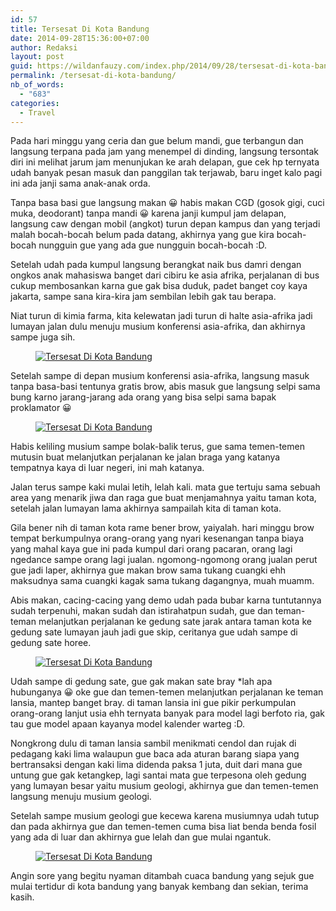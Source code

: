 ```yaml
---
id: 57
title: Tersesat Di Kota Bandung
date: 2014-09-28T15:36:00+07:00
author: Redaksi
layout: post
guid: https://wildanfauzy.com/index.php/2014/09/28/tersesat-di-kota-bandung/
permalink: /tersesat-di-kota-bandung/
nb_of_words:
  - "683"
categories:
  - Travel
---
```

<p class="has-drop-cap">
  Pada hari minggu yang ceria dan gue belum mandi, gue terbangun dan langsung terpana pada jam yang menempel di dinding, langsung tersontak diri ini melihat jarum jam menunjukan ke arah delapan, gue cek hp ternyata udah banyak pesan masuk dan panggilan tak terjawab, baru inget kalo pagi ini ada janji sama anak-anak orda.
</p>

Tanpa basa basi gue langsung makan 😀 habis makan CGD (gosok gigi, cuci muka, deodorant) tanpa mandi 😀 karena janji kumpul jam delapan, langsung caw dengan mobil (angkot) turun depan kampus dan yang terjadi malah bocah-bocah belum pada datang, akhirnya yang gue kira bocah-bocah nungguin gue yang ada gue nungguin bocah-bocah :D.

Setelah udah pada kumpul langsung berangkat naik bus damri dengan ongkos anak mahasiswa banget dari cibiru ke asia afrika, perjalanan di bus cukup membosankan karna gue gak bisa duduk, padet banget coy kaya jakarta, sampe sana kira-kira jam sembilan lebih gak tau berapa.

Niat turun di kimia farma, kita kelewatan jadi turun di halte asia-afrika jadi lumayan jalan dulu menuju musium konferensi asia-afrika, dan akhirnya sampe juga sih.

<div class="wp-block-image">
  <figure class="aligncenter size-large"><a href="https://wildanfauzyart.files.wordpress.com/2014/09/db306-2e8d7-foto0517.jpg?w=768"><img src="https://wildanfauzyart.files.wordpress.com/2014/09/db306-2e8d7-foto0517.jpg?w=768" alt="Tersesat Di Kota Bandung" data-recalc-dims="1" /></a></figure>
</div>

Setelah sampe di depan musium konferensi asia-afrika, langsung masuk tanpa basa-basi tentunya gratis brow, abis masuk gue langsung selpi sama bung karno jarang-jarang ada orang yang bisa selpi sama bapak proklamator 😀

<div class="wp-block-image">
  <figure class="aligncenter size-large"><a href="https://wildanfauzyart.files.wordpress.com/2014/09/a7fd3-d2fac-foto0017.jpg?w=768"><img src="https://wildanfauzyart.files.wordpress.com/2014/09/a7fd3-d2fac-foto0017.jpg?w=768" alt="Tersesat Di Kota Bandung" data-recalc-dims="1" /></a></figure>
</div>

Habis keliling musium sampe bolak-balik terus, gue sama temen-temen mutusin buat melanjutkan perjalanan ke jalan braga yang katanya tempatnya kaya di luar negeri, ini mah katanya.

Jalan terus sampe kaki mulai letih, lelah kali. mata gue tertuju sama sebuah area yang menarik jiwa dan raga gue buat menjamahnya yaitu taman kota, setelah jalan lumayan lama akhirnya sampailah kita di taman kota.

Gila bener nih di taman kota rame bener brow, yaiyalah. hari minggu brow tempat berkumpulnya orang-orang yang nyari kesenangan tanpa biaya yang mahal kaya gue ini pada kumpul dari orang pacaran, orang lagi ngedance sampe orang lagi jualan. ngomong-ngomong orang jualan perut gue jadi laper, akhirnya gue makan brow sama tukang cuangki ehh maksudnya sama cuangki kagak sama tukang dagangnya, muah muamm.

Abis makan, cacing-cacing yang demo udah pada bubar karna tuntutannya sudah terpenuhi, makan sudah dan istirahatpun sudah, gue dan teman-teman melanjutkan perjalanan ke gedung sate jarak antara taman kota ke gedung sate lumayan jauh jadi gue skip, ceritanya gue udah sampe di gedung sate horee.

<div class="wp-block-image">
  <figure class="aligncenter size-large"><a href="https://wildanfauzyart.files.wordpress.com/2014/09/28729-6ceb3-foto0400.jpg?w=768"><img src="https://wildanfauzyart.files.wordpress.com/2014/09/28729-6ceb3-foto0400.jpg?w=768" alt="Tersesat Di Kota Bandung" data-recalc-dims="1" /></a></figure>
</div>

Udah sampe di gedung sate, gue gak makan sate bray *lah apa hubunganya 😀 oke gue dan temen-temen melanjutkan perjalanan ke teman lansia, mantep banget bray. di taman lansia ini gue pikir perkumpulan orang-orang lanjut usia ehh ternyata banyak para model lagi berfoto ria, gak tau gue model apaan kayanya model kalender warteg :D.

Nongkrong dulu di taman lansia sambil menikmati cendol dan rujak di pedagang kaki lima walaupun gue baca ada aturan barang siapa yang bertransaksi dengan kaki lima didenda paksa 1 juta, duit dari mana gue untung gue gak ketangkep, lagi santai mata gue terpesona oleh gedung yang lumayan besar yaitu musium geologi, akhirnya gue dan temen-temen langsung menuju musium geologi.

Setelah sampe musium geologi gue kecewa karena musiumnya udah tutup dan pada akhirnya gue dan temen-temen cuma bisa liat benda benda fosil yang ada di luar dan akhirnya gue lelah dan gue mulai ngantuk.

<div class="wp-block-image">
  <figure class="aligncenter"><a href="http://wildanfauzyart.files.wordpress.com/2014/09/3ebfa-46249-foto0471.jpg"><img src="https://wildanfauzyart.files.wordpress.com/2020/04/b0c17-46249-foto0471.jpg?w=768" alt="Tersesat Di Kota Bandung" data-recalc-dims="1" /></a></figure>
</div>

Angin sore yang begitu nyaman ditambah cuaca bandung yang sejuk gue mulai tertidur di kota bandung yang banyak kembang dan sekian, terima kasih.